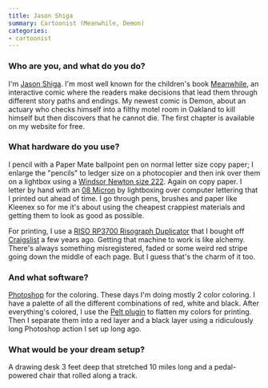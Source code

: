 ```yaml
---
title: Jason Shiga
summary: Cartoonist (Meanwhile, Demon)
categories:
- cartoonist
---
```


### Who are you, and what do you do?

I'm [Jason Shiga](http://shigabooks.com/ "Jason's website."). I'm most well known for the children's book [Meanwhile](https://www.amazon.com/Meanwhile-Path-Possibilities-Graphic-Novels/dp/0810984237 "Jason's children's book on Amazon."), an interactive comic where the readers make decisions that lead them through different story paths and endings. My newest comic is Demon, about an actuary who checks himself into a filthy motel room in Oakland to kill himself but then discovers that he cannot die. The first chapter is available on my website for free.

### What hardware do you use?

I pencil with a Paper Mate ballpoint pen on normal letter size copy paper; I enlarge the "pencils" to ledger size on a photocopier and then ink over them on a lightbox using a [Windsor Newton size 222][cotman-brush-series-222]. Again on copy paper. I letter by hand with an [08 Micron][pigma-micron] by lightboxing over computer lettering that I printed out ahead of time. I go through pens, brushes and paper like Kleenex so for me it's about using the cheapest crappiest materials and getting them to look as good as possible.

For printing, I use a [RISO RP3700 Risograph Duplicator][rp3700] that I bought off [Craigslist][] a few years ago. Getting that machine to work is like alchemy. There's always something misregistered, faded or some weird red stripe going down the middle of each page. But I guess that's the charm of it too.

### And what software?

[Photoshop][] for the coloring. These days I'm doing mostly 2 color coloring. I have a palette of all the different combinations of red, white and black. After everything's colored, I use the [Pelt plugin][flatten-pro] to flatten my colors for printing. Then I separate them into a red layer and a black layer using a ridiculously long Photoshop action I set up long ago.

### What would be your dream setup?

A drawing desk 3 feet deep that stretched 10 miles long and a pedal-powered chair that rolled along a track.

[cotman-brush-series-222]: http://www.winsornewton.com/na/shop/brushes/for-water-colour/cotman-brushes/cotman-brush-series-222-designers-short-handle-size-0-brush-5302000 "An ink brush."
[pigma-micron]: https://www.sakuraofamerica.com/Pen-Archival "A technical pen with archival pigmented ink."
[rp3700]: http://www.acmcopiers.com/product/risograph-rp3700/ "A large printer."
[craigslist]: https://www.craigslist.org/ "A classifieds service."
[flatten-pro]: https://peltmade.com/psplugins-flatting.html "A Photoshop plugin for colour flattening artwork used in comics."
[photoshop]: https://www.adobe.com/products/photoshop.html "A bitmap image editor."

